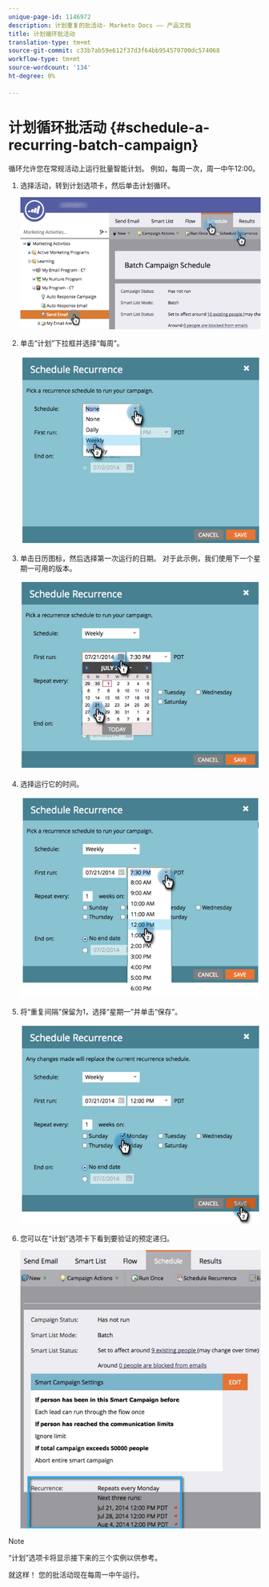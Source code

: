 ```yaml
---
unique-page-id: 1146972
description: 计划重复的批活动- Marketo Docs —— 产品文档
title: 计划循环批活动
translation-type: tm+mt
source-git-commit: c33b7ab59e612f37d3f64bb954579700dc574068
workflow-type: tm+mt
source-wordcount: '134'
ht-degree: 0%

---
```



# 计划循环批活动 {#schedule-a-recurring-batch-campaign}

循环允许您在常规活动上运行批量智能计划。 例如，每周一次，周一中午12:00。

1. 选择活动，转到计划选项卡，然后单击计划循环。

   ![](assets/recurrencehands-sendemail.png)

1. 单击“计划”下拉框并选择“每周”。

   ![](assets/image2014-9-22-11-3a41-3a42.png)

1. 单击日历图标，然后选择第一次运行的日期。 对于此示例，我们使用下一个星期一可用的版本。

   ![](assets/image2014-9-22-11-3a41-3a46.png)

1. 选择运行它的时间。

   ![](assets/image2014-9-22-11-3a41-3a49.png)

1. 将“重复间隔”保留为1，选择“星期一”并单击“保存”。

   ![](assets/image2014-9-22-11-3a41-3a53.png)

1. 您可以在“计划”选项卡下看到要验证的预定递归。

   ![](assets/recurrence.jpg)

>[!NOTE]
>
>“计划”选项卡将显示接下来的三个实例以供参考。

就这样！ 您的批活动现在每周一中午运行。